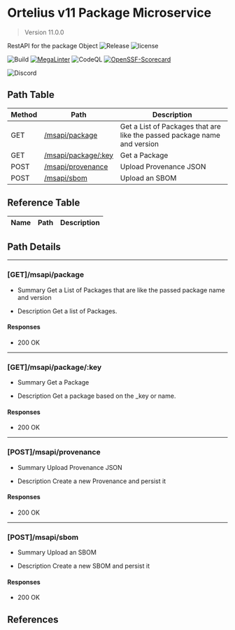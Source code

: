 # Ortelius v11 Package Microservice

> Version 11.0.0

RestAPI for the package Object
![Release](https://img.shields.io/github/v/release/ortelius/scec-deppkg?sort=semver)
![license](https://img.shields.io/github/license/ortelius/.github)

![Build](https://img.shields.io/github/actions/workflow/status/ortelius/scec-deppkg/build-push-chart.yml)
[![MegaLinter](https://github.com/ortelius/scec-deppkg/workflows/MegaLinter/badge.svg?branch=main)](https://github.com/ortelius/scec-deppkg/actions?query=workflow%3AMegaLinter+branch%3Amain)
![CodeQL](https://github.com/ortelius/scec-deppkg/workflows/CodeQL/badge.svg)
[![OpenSSF-Scorecard](https://api.securityscorecards.dev/projects/github.com/ortelius/scec-deppkg/badge)](https://api.securityscorecards.dev/projects/github.com/ortelius/scec-deppkg)

![Discord](https://img.shields.io/discord/722468819091849316)

## Path Table

| Method | Path                                       | Description                                                              |
|--------|--------------------------------------------|--------------------------------------------------------------------------|
| GET    | [/msapi/package](#getmsapipackage)         | Get a List of Packages that are like the passed package name and version |
| GET    | [/msapi/package/:key](#getmsapipackagekey) | Get a Package                                                            |
| POST   | [/msapi/provenance](#postmsapiprovenance)  | Upload Provenance JSON                                                   |
| POST   | [/msapi/sbom](#postmsapisbom)              | Upload an SBOM                                                           |

## Reference Table

| Name | Path | Description |
| --- | --- | --- |

## Path Details

***

### [GET]/msapi/package

- Summary
Get a List of Packages that are like the passed package name and version

- Description
Get a list of Packages.

#### Responses

- 200 OK

***

### [GET]/msapi/package/:key

- Summary
Get a Package

- Description
Get a package based on the _key or name.

#### Responses

- 200 OK

***

### [POST]/msapi/provenance

- Summary
Upload Provenance JSON

- Description
Create a new Provenance and persist it

#### Responses

- 200 OK

***

### [POST]/msapi/sbom

- Summary
Upload an SBOM

- Description
Create a new SBOM and persist it

#### Responses

- 200 OK

## References
